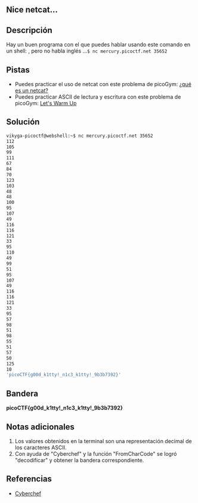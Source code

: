## Nice netcat...

## Descripción
Hay un buen programa con el que puedes hablar usando este comando en un shell: , pero no habla inglés ...`$ nc mercury.picoctf.net 35652`

## Pistas
* Puedes practicar el uso de netcat con este problema de picoGym: [¿qué es un netcat?](https://play.picoctf.org/practice/challenge/34)
* Puedes practicar ASCII de lectura y escritura con este problema de picoGym: [Let's Warm Up](https://play.picoctf.org/practice/challenge/22)

## Solución
``` bash 
vikyga-picoctf@webshell:~$ nc mercury.picoctf.net 35652
112 
105 
99 
111 
67 
84 
70 
123 
103 
48 
48 
100 
95 
107 
49 
116 
116 
121 
33 
95 
110 
49 
99 
51 
95 
107 
49 
116 
116 
121 
33 
95 
57 
98 
51 
98 
55 
51 
57 
50 
125 
10 
'picoCTF{g00d_k1tty!_n1c3_k1tty!_9b3b7392}'
```

## Bandera
**picoCTF{g00d_k1tty!_n1c3_k1tty!_9b3b7392}**

## Notas adicionales
1. Los valores obtenidos en la terminal son una representación decimal de los caracteres ASCII.
2. Con ayuda de "Cyberchef" y la función "FromCharCode" se logró "decodificar" y obtener la bandera correspondiente.

## Referencias
* [Cyberchef](https://gchq.github.io/CyberChef/)
